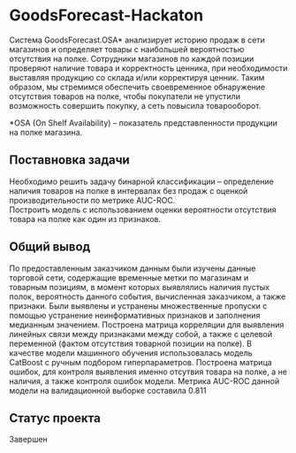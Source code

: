 # GoodsForecast-Hackaton
Система GoodsForecast.OSA* анализирует историю продаж в сети магазинов и определяет товары с наибольшей вероятностью отсутствия на полке. 
Сотрудники магазинов по каждой позиции проверяют наличие товара и корректность ценника, при необходимости выставляя продукцию со склада и/или корректируя ценник.
Таким образом, мы стремимся обеспечить своевременное обнаружение отсутствия товаров на полке, чтобы покупатели не упустили возможность совершить покупку, а сеть повысила товарооборот. 
 
*OSA (On  Shelf Availability) – показатель представленности продукции на полке магазина.

## Поставновка задачи
Необходимо решить задачу бинарной классификации – определение наличия товаров на полке в интервалах без продаж с оценкой производительности по метрике AUC-ROC.<br>
Построить модель с использованием оценки вероятности отсутствия товара на полке как один из признаков.

## Общий вывод
По предоставленным заказчиком данным были изучены данные торговой сети, содержащие временные метки по магазинам и товарным позициям, в момент которых выявлялись наличия пустых полок, вероятность данного события, вычисленная заказчиком, а также признаки.
Были выявлены и устранены множественные пропуски с помощью устранение неинформативных признаков и заполнения медианным значением. Построена матрица корреляции для выявления линейных связи между признаками между собой, а также с целевой переменной (фактом отсутствия товарной позиции на полке).
В качестве модели машинного обучения использовалась модель CatBoost с ручным подбором гиперпараметров. Построена матрица ошибок, для контроля выявления именно отсутвия товара на полке, а не наличия, а также контроля ошибок модели.
Метрика AUC-ROC данной модели на валидационной выборке составила 0.811

## Статус проекта
Завершен
